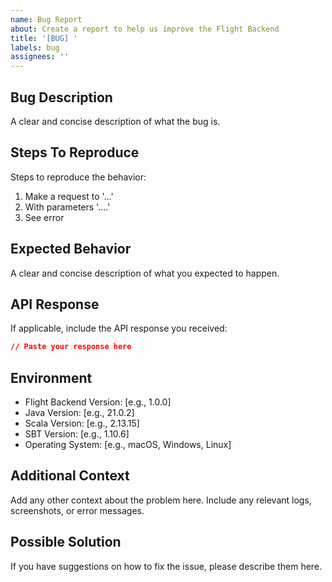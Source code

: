 ```yaml
---
name: Bug Report
about: Create a report to help us improve the Flight Backend
title: '[BUG] '
labels: bug
assignees: ''
---
```


## Bug Description
A clear and concise description of what the bug is.

## Steps To Reproduce
Steps to reproduce the behavior:
1. Make a request to '...'
2. With parameters '....'
3. See error

## Expected Behavior
A clear and concise description of what you expected to happen.

## API Response
If applicable, include the API response you received:
```json
// Paste your response here
```

## Environment
- Flight Backend Version: [e.g., 1.0.0]
- Java Version: [e.g., 21.0.2]
- Scala Version: [e.g., 2.13.15]
- SBT Version: [e.g., 1.10.6]
- Operating System: [e.g., macOS, Windows, Linux]

## Additional Context
Add any other context about the problem here. Include any relevant logs, screenshots, or error messages.

## Possible Solution
If you have suggestions on how to fix the issue, please describe them here. 